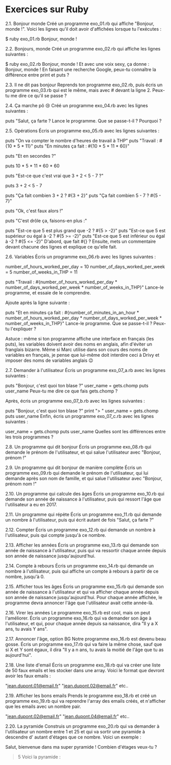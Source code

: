 # Exercices sur Ruby

2.1. Bonjour monde
Créé un programme exo_01.rb qui affiche "Bonjour, monde !". Voici les lignes qu'il doit avoir d'affichées lorsque tu l'exécutes :

$ ruby exo_01.rb
Bonjour, monde !

2.2. Bonjours, monde
Créé un programme exo_02.rb qui affiche les lignes suivantes :

$ ruby exo_02.rb
Bonjour, monde !
Et avec une voix sexy, ça donne : Bonjour, monde !
En faisant une recherche Google, peux-tu connaître la différence entre print et puts ?

2.3. Il ne dit pas bonjour
Reprends ton programme exo_02.rb, puis écris un programme exo_03.rb qui est le même, mais avec # devant la ligne 2. Peux-tu me dire ce qu'il se passe ?

2.4. Ça marche pô 😢
Créé un programme exo_04.rb avec les lignes suivantes :

puts "Salut, ça farte ?
Lance le programme. Que se passe-t-il ? Pourquoi ?

2.5. Opérations
Écris un programme exo_05.rb avec les lignes suivantes :

puts "On va compter le nombre d'heures de travail à THP"
puts "Travail : #{10 * 5 * 11}"
puts "En minutes ça fait : #{10 * 5 * 11 * 60}"

puts "Et en secondes ?"

puts 10 * 5 * 11 * 60 * 60

puts "Est-ce que c'est vrai que 3 + 2 < 5 - 7 ?"

puts 3 + 2 < 5 - 7

puts "Ça fait combien 3 + 2 ? #{3 + 2}"
puts "Ça fait combien 5 - 7 ? #{5 - 7}"

puts "Ok, c'est faux alors !"

puts "C'est drôle ça, faisons-en plus :"

puts "Est-ce que 5 est plus grand que -2 ? #{5 > -2}"
puts "Est-ce que 5 est supérieur ou égal à -2 ? #{5 >= -2}"
puts "Est-ce que 5 est inférieur ou égal à -2 ? #{5 <= -2}"
D'abord, que fait #{} ? Ensuite, mets un commentaire devant chacune des lignes et explique ce qu'elle fait.

2.6. Variables
Écris un programme exo_06.rb avec les lignes suivantes :

number_of_hours_worked_per_day = 10
number_of_days_worked_per_week = 5
number_of_weeks_in_THP = 11

puts "Travail : #{number_of_hours_worked_per_day * number_of_days_worked_per_week * number_of_weeks_in_THP}"
Lance-le programme, et essaie de le comprendre.

Ajoute après la ligne suivante :

puts "Et en minutes ça fait : #{number_of_minutes_in_an_hour * number_of_hours_worked_per_day * number_of_days_worked_per_week * number_of_weeks_in_THP}"
Lance-le programme. Que se passe-t-il ? Peux-tu l'expliquer ?

Astuce : même si ton programme affiche une interface en français (les puts), les variables doivent avoir des noms en anglais, afin d'éviter un franglais bizarre. Même si Marc utilise dans son cours des noms de variables en français, je pense que lui-même doit interdire ceci à Drivy et imposer des noms de variables anglais 😉

2.7. Demander à l'utilisateur
Écris un programme exo_07_a.rb avec les lignes suivantes :

puts "Bonjour, c'est quoi ton blase ?"
user_name = gets.chomp
puts user_name
Peux-tu me dire ce que fais gets.chomp ?

Après, écris un programme exo_07_b.rb avec les lignes suivantes :

puts "Bonjour, c'est quoi ton blase ?"
print "> "
user_name = gets.chomp
puts user_name
Enfin, écris un programme exo_07_c.rb avec les lignes suivantes :

user_name = gets.chomp
puts user_name
Quelles sont les différences entre les trois programmes ?

2.8. Un programme qui dit bonjour
Écris un programme exo_08.rb qui demande le prénom de l'utilisateur, et qui salue l'utilisateur avec "Bonjour, prénom !"

2.9. Un programme qui dit bonjour de manière complète
Écris un programme exo_09.rb qui demande le prénom de l'utilisateur, qui lui demande après son nom de famille, et qui salue l'utilisateur avec "Bonjour, prénom nom !"

2.10. Un programme qui calcule des âges
Écris un programme exo_10.rb qui demande son année de naissance à l'utilisateur, puis qui ressort l'âge que l'utilisateur a eu en 2017.

2.11. Un programme qui répète
Écris un programme exo_11.rb qui demande un nombre à l'utilisateur, puis qui écrit autant de fois "Salut, ça farte ?"

2.12. Compter
Écris un programme exo_12.rb qui demande un nombre à l'utilisateur, puis qui compte jusqu'à ce nombre.

2.13. Afficher les années
Écris un programme exo_13.rb qui demande son année de naissance à l'utilisateur, puis qui va ressortir chaque année depuis son année de naissance jusqu'aujourd'hui.

2.14. Compte à rebours
Écris un programme exo_14.rb qui demande un nombre à l'utilisateur, puis qui affiche un compte à rebours à partir de ce nombre, jusqu'à 0.

2.15. Afficher tous les âges
Écris un programme exo_15.rb qui demande son année de naissance à l'utilisateur et qui va afficher chaque année depuis son année de naissance jusqu'aujourd'hui. Pour chaque année affichée, le programme devra annoncer l'âge que l'utilisateur avait cette année-là.

2.16. Virer les années
Le programme exo_15.rb est cool, mais on peut l'améliorer. Écris un programme exo_16.rb qui va demander son âge à l'utilisateur, et qui, pour chaque année depuis sa naissance, dira "Il y a X ans, tu avais Y ans".

2.17. Annoncer l'âge, option BG
Notre programme exo_16.rb est devenu beau gosse. Écris un programme exo_17.rb qui va faire la même chose, sauf que si X et Y sont égaux, il dira "Il y a n ans, tu avais la moitié de l'âge que tu as aujourd'hui".

2.18. Une liste d'email
Écris un programme exo_18.rb qui va créer une liste de 50 faux emails et les stocker dans une array. Voici le format que devront avoir les faux emails :

"jean.dupont.01@email.fr"
"jean.dupont.02@email.fr"
etc..

2.19. Afficher les bons emails
Prends le programme exo_18.rb et créé un programme exo_19.rb qui va reprendre l'array des emails créés, et n'afficher que les emails avec un nombre pair.

"jean.dupont.02@email.fr"
"jean.dupont.04@email.fr"
etc..

2.20. La pyramide
Construis un programme exo_20.rb qui va demander à l'utilisateur un nombre entre 1 et 25 et qui va sortir une pyramide à descendre d' autant d'étages que ce nombre. Voici un exemple :

Salut, bienvenue dans ma super pyramide ! Combien d'étages veux-tu ?
> 5
Voici la pyramide :
#
##
###
####
#####
